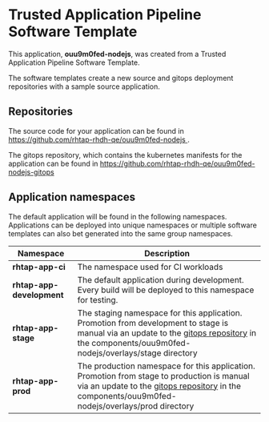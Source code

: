 # Trusted Application Pipeline Software Template

This application, **ouu9m0fed-nodejs**, was created from a Trusted Application Pipeline Software Template.

The software templates create a new source and gitops deployment repositories with a sample source application. 

## Repositories

The source code for your application can be found in [https://github.com/rhtap-rhdh-qe/ouu9m0fed-nodejs ](https://github.com/rhtap-rhdh-qe/ouu9m0fed-nodejs ).
 
The gitops repository, which contains the kubernetes manifests for the application can be found in 
[https://github.com/rhtap-rhdh-qe/ouu9m0fed-nodejs-gitops ](https://github.com/rhtap-rhdh-qe/ouu9m0fed-nodejs-gitops ) 

## Application namespaces 

The default application will be found in the following namespaces. Applications can be deployed into unique namespaces or multiple software templates can also bet generated into the same group namespaces.  

|  Namespace   |  Description   |  
| -------- | -------- |
| **rhtap-app-ci** | The namespace used for CI workloads |
| **rhtap-app-development** | The default application during development. Every build will be deployed to this namespace for testing. |
| **rhtap-app-stage** | The staging namespace for this application. Promotion from development to stage is manual via an update to the [gitops repository](https://github.com/rhtap-rhdh-qe/ouu9m0fed-nodejs-gitops ) in the components/ouu9m0fed-nodejs/overlays/stage directory |
| **rhtap-app-prod** | The production namespace for this application. Promotion from stage to production is manual via an update to the [gitops repository](https://github.com/rhtap-rhdh-qe/ouu9m0fed-nodejs-gitops ) in the components/ouu9m0fed-nodejs/overlays/prod directory |